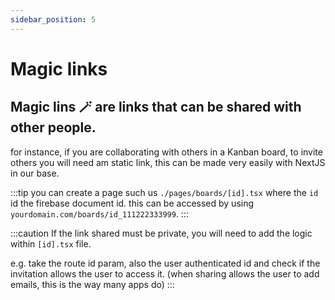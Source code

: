 ```yaml
---
sidebar_position: 5
---
```


# Magic links 

<h2>Magic lins 🪄 are links that can be shared with other people. </h2>
for instance, if you are collaborating with others in a Kanban board, to invite others
you will need am static link, this can be made very easily with NextJS in our base.

:::tip
you can create a page such us `./pages/boards/[id].tsx` where the `id`  id the firebase document id. this can be accessed by using
`yourdomain.com/boards/id_111222333999`.
:::

:::caution
If the link shared must be private, you will need to add the logic within `[id].tsx` file. 

e.g. take the route id param, also the user authenticated id and check if 
the invitation allows the user to access it. (when sharing allows the user to add emails, this is the way many apps do)
:::

